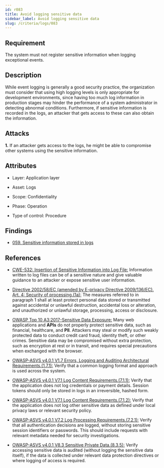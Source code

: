 ```yaml
---
id: r083
title: Avoid logging sensitive data
sidebar_label: Avoid logging sensitive data
slug: /criteria/logs/083
---
```


## Requirement

The system must not register sensitive information
when logging exceptional events.

## Description

While event logging is generally a good security practice,
the organization must consider that using high logging levels
is only appropriate for development environments,
since having too much log information in production stages may hinder
the performance of a system administrator in detecting abnormal conditions.
Furthermore, if sensitive information is recorded in the logs,
an attacker that gets access to these can also obtain the information.

## Attacks

**1.** If an attacker gets access to the logs,
he might be able to compromise other systems using the sensitive information.

## Attributes

- Layer: Application layer

- Asset: Logs

- Scope: Confidentiality

- Phase: Operation

- Type of control: Procedure

## Findings

- [059. Sensitive information stored in logs](https://fluidattacks.com/products/rules/findings/059/)

## References

- [CWE-532: Insertion of Sensitive Information into Log File:](https://cwe.mitre.org/data/definitions/532.html)
Information written to log files can be of a sensitive nature
and give valuable guidance to an attacker or expose sensitive user information.

- [Directive 2002/58/EC (amended by E-privacy Directive 2009/136/EC). Art. 4: Security of processing.(1a):](https://eur-lex.europa.eu/legal-content/EN/TXT/PDF/?uri=CELEX:02002L0058-20091219)
The measures referred to in paragraph 1 shall at least protect personal data
stored or transmitted against accidental or unlawful destruction,
accidental loss or alteration, and unauthorized or unlawful storage,
processing, access or disclosure.

- [OWASP Top 10 A3:2017-Sensitive Data Exposure:](https://owasp.org/www-project-top-ten/OWASP_Top_Ten_2017/Top_10-2017_A3-Sensitive_Data_Exposure)
Many web applications and **APIs** do not properly protect sensitive data,
such as financial, healthcare, and **PII**.
Attackers may steal or modify such weakly protected data
to conduct credit card fraud, identity theft, or other crimes.
Sensitive data may be compromised without extra protection,
such as encryption at rest or in transit,
and requires special precautions when exchanged with the browser.

- [OWASP-ASVS v4.0.1 V1.7 Errors, Logging and Auditing Architectural Requirements.(1.7.1):](https://owasp.org/www-project-application-security-verification-standard/)
Verify that a common logging format and approach is used across the system.

- [OWASP-ASVS v4.0.1 V7.1 Log Content Requirements.(7.1.1):](https://owasp.org/www-project-application-security-verification-standard/)
Verify that the application does not log credentials or payment details.
Session tokens should only be stored in logs in an irreversible, hashed form.

- [OWASP-ASVS v4.0.1 V7.1 Log Content Requirements.(7.1.2):](https://owasp.org/www-project-application-security-verification-standard/)
Verify that the application does not log other sensitive data
as defined under local privacy laws or relevant security policy.

- [OWASP-ASVS v4.0.1 V7.2 Log Processing Requirements.(7.2.1):](https://owasp.org/www-project-application-security-verification-standard/)
Verify that all authentication decisions are logged,
without storing sensitive session identifiers or passwords.
This should include requests with relevant metadata
needed for security investigations.

- [OWASP-ASVS v4.0.1 V8.3 Sensitive Private Data.(8.3.5):](https://owasp.org/www-project-application-security-verification-standard/)
Verify accessing sensitive data is audited
(without logging the sensitive data itself),
if the data is collected under relevant data protection directives
or where logging of access is required.
